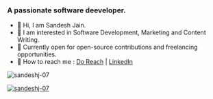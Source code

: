 <h3>A passionate software deeveloper.</h3>

- 👋 Hi, I am Sandesh Jain.
- 👀 I am interested in Software Development, Marketing and Content Writing.
- 🌱 Currently open for open-source contributions and freelancing opportunities.
- 🤝 How to reach me : [Do Reach](mailto:dev.sandeshjain@gmail.com) | [LinkedIn](https://www.linkedin.com/in/sandeshj07)

<p align="left"> <img src="https://komarev.com/ghpvc/?username=sandeshj-07&label=Profile%20views&color=0e75b6&style=flat" alt="sandeshj-07" /> </p>

<p align="left"> <a href="https://github.com/ryo-ma/github-profile-trophy"><img src="https://github-profile-trophy.vercel.app/?username=sandeshj-07" alt="sandeshj-07" /></a> </p>
